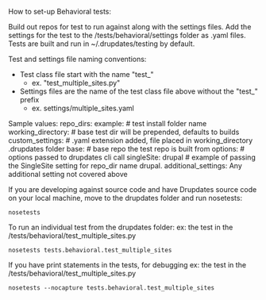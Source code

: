 How to set-up Behavioral tests:

Build out repos for test to run against along with the settings files. Add the
settings for the test to the /tests/behavioral/settings folder as .yaml files.
Tests are built and run in ~/.drupdates/testing by default.

Test and settings file naming conventions:

- Test class file start with the name "test_"
    - ex. "test_multiple_sites.py"
- Settings files are the name of the test class file above without the "test_" prefix
    - ex. settings/multiple_sites.yaml

Sample values:
repo_dirs:
   example: # test install folder name
     working_directory: # base test dir will be prepended, defaults to builds
     custom_settings: # .yaml extension added, file placed in working_directory .drupdates folder
     base: # base repo the test repo is built from
 options: # options passed to drupdates cli call
   singleSite: drupal # example of passing the SingleSite setting for repo_dir name drupal.
 additional_settings: Any additional setting not covered above

If you are developing against source code and have Drupdates source code on your
 local machine, move to the drupdates folder and run nosetests:

 ```
 nosetests
 ```

 To run an individual test from the drupdates folder:
 ex: the test in the <drupdates folder>/tests/behavioral/test_multiple_sites.py
 ```
nosetests tests.behavioral.test_multiple_sites
```

If you have print statements in the tests, for debugging
ex: the test in the <drupdates folder>/tests/behavioral/test_multiple_sites.py
```
nosetests --nocapture tests.behavioral.test_multiple_sites
```
